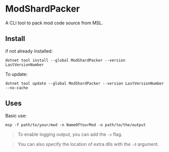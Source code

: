 # ModShardPacker

A CLI tool to pack mod code source from MSL.

## Install

if not already installed:
```shell
dotnet tool install --global ModShardPacker --version LastVersionNumber
```

To update:
```shell
dotnet tool update --global ModShardPacker --version LastVersionNumber --no-cache
```

## Uses

Basic use:
```shell
msp -f path/to/your/mod -n NameOfYourMod -o path/to/the/output
```

> To enable logging output, you can add the `-v` flag.

> You can also specify the location of extra dlls with the `-d` argument.
